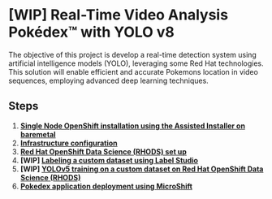 # [WIP] Real-Time Video Analysis Pokédex™ with YOLO v8
The objective of this project is develop a real-time detection system using artificial intelligence models (YOLO), leveraging some Red Hat technologies. This solution will enable efficient and accurate Pokemons location in video sequences, employing advanced deep learning techniques.

## Steps
1. **[Single Node OpenShift installation using the Assisted Installer on baremetal](docs/sno.md)**
2. **[Infrastructure configuration](docs/infra.md)**
3. **[Red Hat OpenShift Data Science (RHODS) set up](docs/rhods.md)**
4. **[WIP] [Labeling a custom dataset using Label Studio](docs/labeling.md)**
5. **[WIP] [YOLOv5 training on a custom dataset on Red Hat OpenShift Data Science (RHODS)](docs/training.md)**
6. **[Pokedex application deployment using MicroShift](docs/deploy_microshift.md)**


